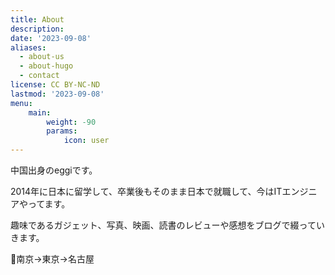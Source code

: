 ```yaml
---
title: About
description: 
date: '2023-09-08'
aliases:
  - about-us
  - about-hugo
  - contact
license: CC BY-NC-ND
lastmod: '2023-09-08'
menu:
    main: 
        weight: -90
        params:
            icon: user
---
```


中国出身のeggiです。

2014年に日本に留学して、卒業後もそのまま日本で就職して、今はITエンジニアやってます。

趣味であるガジェット、写真、映画、読書のレビューや感想をブログで綴っていきます。

📍南京→東京→名古屋
